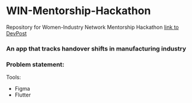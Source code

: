 # WIN-Mentorship-Hackathon
Repository for Women-Industry Network Mentorship Hackathon
[link to DevPost]()

### An app that tracks handover shifts in manufacturing industry

### Problem statement:

Tools:
- Figma
- Flutter
